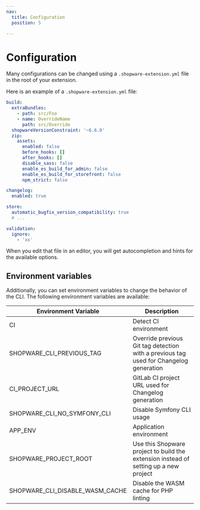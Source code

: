 ```yaml
---
nav:
  title: Configuration
  position: 5

---
```


# Configuration

Many configurations can be changed using a `.shopware-extension.yml` file in the root of your extension.

Here is an example of a `.shopware-extension.yml` file:

```yaml
build:
  extraBundles:
    - path: src/Foo
    - name: OverrideName
      path: src/Override
  shopwareVersionConstraint: '~6.6.0'
  zip:
    assets:
      enabled: false
      before_hooks: []
      after_hooks: []
      disable_sass: false
      enable_es_build_for_admin: false
      enable_es_build_for_storefront: false
      npm_strict: false

changelog:
  enabled: true

store:
  automatic_bugfix_version_compatibility: true
  # ...

validation:
  ignore:
    - 'xx'
```

When you edit that file in an editor, you will get autocompletion and hints for the available options.

## Environment variables

Additionally, you can set environment variables to change the behavior of the CLI. The following environment variables are available:

| Environment Variable            | Description                                                                           |
|---------------------------------|---------------------------------------------------------------------------------------|
| CI                              | Detect CI environment                                                                 |
| SHOPWARE_CLI_PREVIOUS_TAG       | Override previous Git tag detection with a previous tag used for Changelog generation |
| CI_PROJECT_URL                  | GitLab CI project URL used for Changelog generation                                   |
| SHOPWARE_CLI_NO_SYMFONY_CLI     | Disable Symfony CLI usage                                                             |
| APP_ENV                         | Application environment                                                               |
| SHOPWARE_PROJECT_ROOT           | Use this Shopware project to build the extension instead of setting up a new project  |
| SHOPWARE_CLI_DISABLE_WASM_CACHE | Disable the WASM cache for PHP linting                                                |
